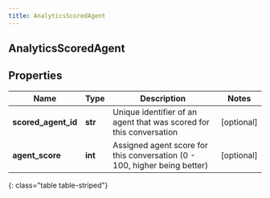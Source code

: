 ```yaml
---
title: AnalyticsScoredAgent
---
```

## AnalyticsScoredAgent

## Properties

|Name | Type | Description | Notes|
|------------ | ------------- | ------------- | -------------|
| **scored_agent_id** | **str** | Unique identifier of an agent that was scored for this conversation | [optional] |
| **agent_score** | **int** | Assigned agent score for this conversation (0 - 100, higher being better) | [optional] |
{: class="table table-striped"}


